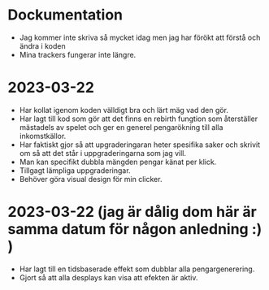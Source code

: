 # Dockumentation
* Jag kommer inte skriva så mycket idag men jag har förökt att förstå och ändra i koden
* Mina trackers fungerar inte längre.

# 2023-03-22
* Har kollat igenom koden välldigt bra och lärt mäg vad den gör.
* Har lagt till kod som gör att det finns en rebirth fungtion som återställer mästadels av spelet och ger en generel pengarökning till alla inkomstkällor.
* Har faktiskt gjor så att upgraderingaran heter spesifika saker och skrivit om så att det står i uppgraderingarna som jag vill.
* Man kan specifikt dubbla mängden pengar känat per klick. 
* Tillgagt lämpliga uppgraderingar. 
* Behöver göra visual design för min clicker. 

# 2023-03-22 (jag är dålig dom här är samma datum för någon anledning :) )
* Har lagt till en tidsbaserade effekt som dubblar alla pengargenerering.
* Gjort så att alla desplays kan visa att efekten är aktiv.